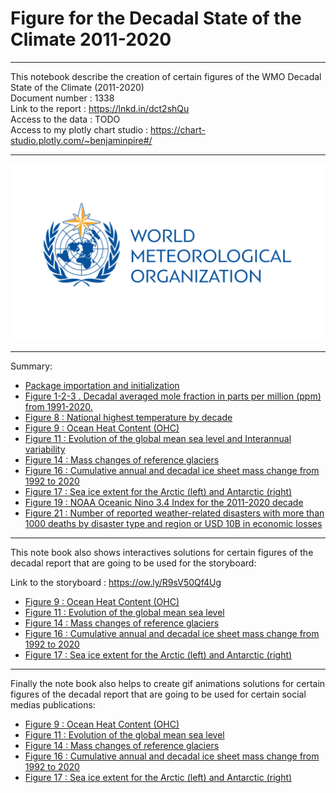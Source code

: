 # Figure for the Decadal State of the Climate 2011-2020
***
This notebook describe the creation of certain figures of the WMO Decadal State of the Climate (2011-2020) <br>
Document number : 1338 <br>
Link to the report : https://lnkd.in/dct2shQu <br>
Access to the data : TODO <br>
Access to my plotly chart studio : https://chart-studio.plotly.com/~benjaminpire#/

***
![title](docs/WMO_Logo_English.png)
***
Summary:<br>

- [Package importation and initialization](#init)  <br>
- [Figure 1-2-3 . Decadal averaged mole fraction in parts per million (ppm) from 1991-2020.](#1-2-3) 
- [Figure 8 : National highest temperature by decade](#8)
- [Figure 9 : Ocean Heat Content (OHC)](#9)
- [Figure 11 : Evolution of the global mean sea level and Interannual variability](#11)
- [Figure 14 : Mass changes of reference glaciers ](#14)
- [Figure 16 : Cumulative annual and decadal ice sheet mass change from 1992 to 2020](#16)
- [Figure 17 : Sea ice extent for the Arctic (left) and Antarctic (right) ](#17)
- [Figure 19 : NOAA Oceanic Nino 3.4 Index for the 2011-2020 decade](#19)
- [Figure 21 : Number of reported weather-related disasters with more than 1000 deaths by disaster type and region or USD 10B in economic losses](#21)

***
This note book also shows interactives solutions for certain figures of the decadal report that are going to be used for the storyboard:

Link to the storyboard : https://ow.ly/R9sV50Qf4Ug 


- [Figure 9 : Ocean Heat Content (OHC)](#9_inter)
- [Figure 11 : Evolution of the global mean sea level](#11_inter)
- [Figure 14 : Mass changes of reference glaciers ](#14_inter)
- [Figure 16 : Cumulative annual and decadal ice sheet mass change from 1992 to 2020](#16_inter)
- [Figure 17 : Sea ice extent for the Arctic (left) and Antarctic (right) ](#17_inter)

***
Finally the note book also helps to create gif animations solutions for certain figures of the decadal report that are going to be used for certain social medias publications:

- [Figure 9 : Ocean Heat Content (OHC)](#9_gif)
- [Figure 11 : Evolution of the global mean sea level](#11_gif)
- [Figure 14 : Mass changes of reference glaciers ](#14_gif)
- [Figure 16 : Cumulative annual and decadal ice sheet mass change from 1992 to 2020](#16_gif)
- [Figure 17 : Sea ice extent for the Arctic (left) and Antarctic (right) ](#17_gif)


